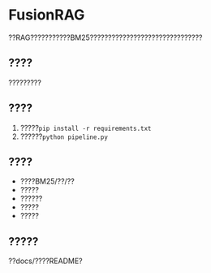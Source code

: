# FusionRAG

??RAG???????????BM25???????????????????????????????

## ????
?????????

## ????
1. ?????`pip install -r requirements.txt`
2. ??????`python pipeline.py`

## ????
- ????BM25/??/??
- ?????
- ??????
- ?????
- ?????

## ?????
??docs/????README?
